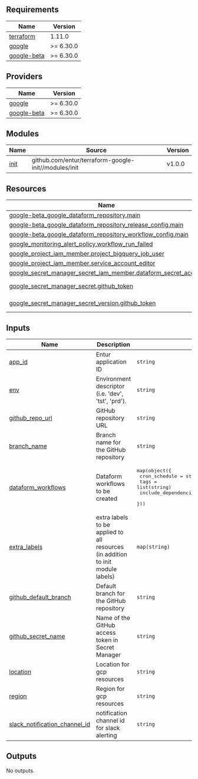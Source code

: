 <!-- BEGIN_TF_DOCS -->
## Requirements

| Name | Version |
|------|---------|
| <a name="requirement_terraform"></a> [terraform](#requirement\_terraform) | 1.11.0 |
| <a name="requirement_google"></a> [google](#requirement\_google) | >= 6.30.0 |
| <a name="requirement_google-beta"></a> [google-beta](#requirement\_google-beta) | >= 6.30.0 |

## Providers

| Name | Version |
|------|---------|
| <a name="provider_google"></a> [google](#provider\_google) | >= 6.30.0 |
| <a name="provider_google-beta"></a> [google-beta](#provider\_google-beta) | >= 6.30.0 |

## Modules

| Name | Source | Version |
|------|--------|---------|
| <a name="module_init"></a> [init](#module\_init) | github.com/entur/terraform-google-init//modules/init | v1.0.0 |

## Resources

| Name | Type |
|------|------|
| [google-beta_google_dataform_repository.main](https://registry.terraform.io/providers/hashicorp/google-beta/latest/docs/resources/google_dataform_repository) | resource |
| [google-beta_google_dataform_repository_release_config.main](https://registry.terraform.io/providers/hashicorp/google-beta/latest/docs/resources/google_dataform_repository_release_config) | resource |
| [google-beta_google_dataform_repository_workflow_config.main](https://registry.terraform.io/providers/hashicorp/google-beta/latest/docs/resources/google_dataform_repository_workflow_config) | resource |
| [google_monitoring_alert_policy.workflow_run_failed](https://registry.terraform.io/providers/hashicorp/google/latest/docs/resources/monitoring_alert_policy) | resource |
| [google_project_iam_member.project_bigquery_job_user](https://registry.terraform.io/providers/hashicorp/google/latest/docs/resources/project_iam_member) | resource |
| [google_project_iam_member.service_account_editor](https://registry.terraform.io/providers/hashicorp/google/latest/docs/resources/project_iam_member) | resource |
| [google_secret_manager_secret_iam_member.dataform_secret_access](https://registry.terraform.io/providers/hashicorp/google/latest/docs/resources/secret_manager_secret_iam_member) | resource |
| [google_secret_manager_secret.github_token](https://registry.terraform.io/providers/hashicorp/google/latest/docs/data-sources/secret_manager_secret) | data source |
| [google_secret_manager_secret_version.github_token](https://registry.terraform.io/providers/hashicorp/google/latest/docs/data-sources/secret_manager_secret_version) | data source |

## Inputs

| Name | Description | Type | Default | Required |
|------|-------------|------|---------|:--------:|
| <a name="input_app_id"></a> [app\_id](#input\_app\_id) | Entur application ID | `string` | n/a | yes |
| <a name="input_env"></a> [env](#input\_env) | Environment descriptor (i.e. 'dev', 'tst', 'prd'). | `string` | n/a | yes |
| <a name="input_github_repo_url"></a> [github\_repo\_url](#input\_github\_repo\_url) | GitHub repository URL | `string` | n/a | yes |
| <a name="input_branch_name"></a> [branch\_name](#input\_branch\_name) | Branch name for the GitHub repository | `string` | `"main"` | no |
| <a name="input_dataform_workflows"></a> [dataform\_workflows](#input\_dataform\_workflows) | Dataform workflows to be created | <pre>map(object({<br/>    cron_schedule        = string<br/>    tags                 = list(string)<br/>    include_dependencies = optional(bool, false)<br/>  }))</pre> | `{}` | no |
| <a name="input_extra_labels"></a> [extra\_labels](#input\_extra\_labels) | extra labels to be applied to all resources (in addition to init module labels) | `map(string)` | `{}` | no |
| <a name="input_github_default_branch"></a> [github\_default\_branch](#input\_github\_default\_branch) | Default branch for the GitHub repository | `string` | `"main"` | no |
| <a name="input_github_secret_name"></a> [github\_secret\_name](#input\_github\_secret\_name) | Name of the GitHub access token in Secret Manager | `string` | `"github-token"` | no |
| <a name="input_location"></a> [location](#input\_location) | Location for gcp resources | `string` | `"europe-west1"` | no |
| <a name="input_region"></a> [region](#input\_region) | Region for gcp resources | `string` | `"EU"` | no |
| <a name="input_slack_notification_channel_id"></a> [slack\_notification\_channel\_id](#input\_slack\_notification\_channel\_id) | notification channel id for slack alerting | `string` | `null` | no |

## Outputs

No outputs.
<!-- END_TF_DOCS -->